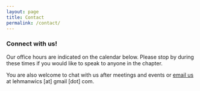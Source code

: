 ```yaml
---
layout: page
title: Contact
permalink: /contact/
---
```


### Connect with us!

Our office hours are indicated on the calendar below. Please stop by during these times if you would like to speak to anyone in the chapter.

You are also welcome to chat with us after meetings and events or [email us](mailto:{{site.email}}) at lehmanwics [at] gmail [dot] com.

<!-- {% include form.html %}

{% include modal.html %} -->
